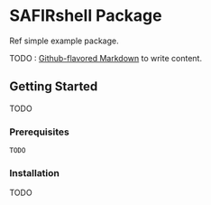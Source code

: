 # SAFIRshell Package

Ref simple example package. 

TODO : [Github-flavored Markdown](https://guides.github.com/features/mastering-markdown/) to write  content.

## Getting Started

TODO

### Prerequisites

```
TODO
```

### Installation

TODO
